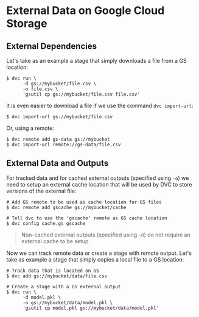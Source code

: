 # External Data on Google Cloud Storage

## External Dependencies

Let's take as an example a stage that simply downloads a file from a GS
location:

```dvc
$ dvc run \
      -d gs://mybucket/file.csv \
      -o file.csv \
      'gsutil cp gs://mybucket/file.csv file.csv'
```

It is even easier to download a file if we use the command `dvc import-url`:

```dvc
$ dvc import-url gs://mybucket/file.csv
```

Or, using a remote:

```dvc
$ dvc remote add gs-data gs://mybucket
$ dvc import-url remote://gs-data/file.csv
```

## External Data and Outputs

For tracked data and for cached external outputs (specified using `-o`) we need
to setup an external cache location that will be used by DVC to store versions
of the external file:

```dvc
# Add GS remote to be used as cache location for GS files
$ dvc remote add gscache gs://mybucket/cache

# Tell dvc to use the 'gscache' remote as GS cache location
$ dvc config cache.gs gscache
```

> Non-cached external outputs (specified using `-O`) do not require an external
> cache to be setup.

Now we can track remote data or create a stage with remote output. Let's take as
example a stage that simply copies a local file to a GS location:

```dvc
# Track data that is located on GS
$ dvc add gs://mybucket/data/file.csv

# Create a stage with a GS external output
$ dvc run \
      -d model.pkl \
      -o gs://mybucket/data/model.pkl \
      'gsutil cp model.pkl gs://mybucket/data/model.pkl'
```
